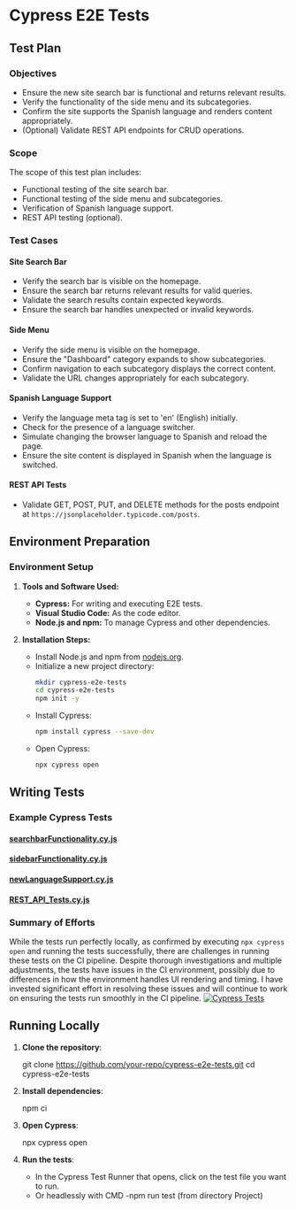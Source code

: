 ﻿# Cypress E2E Tests

## Test Plan

### Objectives
- Ensure the new site search bar is functional and returns relevant results.
- Verify the functionality of the side menu and its subcategories.
- Confirm the site supports the Spanish language and renders content appropriately.
- (Optional) Validate REST API endpoints for CRUD operations.

### Scope
The scope of this test plan includes:
- Functional testing of the site search bar.
- Functional testing of the side menu and subcategories.
- Verification of Spanish language support.
- REST API testing (optional).

### Test Cases

#### Site Search Bar
- Verify the search bar is visible on the homepage.
- Ensure the search bar returns relevant results for valid queries.
- Validate the search results contain expected keywords.
- Ensure the search bar handles unexpected or invalid keywords.

#### Side Menu
- Verify the side menu is visible on the homepage.
- Ensure the "Dashboard" category expands to show subcategories.
- Confirm navigation to each subcategory displays the correct content.
- Validate the URL changes appropriately for each subcategory.

#### Spanish Language Support
- Verify the language meta tag is set to 'en' (English) initially.
- Check for the presence of a language switcher.
- Simulate changing the browser language to Spanish and reload the page.
- Ensure the site content is displayed in Spanish when the language is switched.

#### REST API Tests 
- Validate GET, POST, PUT, and DELETE methods for the posts endpoint at `https://jsonplaceholder.typicode.com/posts`.

## Environment Preparation

### Environment Setup

1. **Tools and Software Used:**
   - **Cypress:** For writing and executing E2E tests.
   - **Visual Studio Code:** As the code editor.
   - **Node.js and npm:** To manage Cypress and other dependencies.

2. **Installation Steps:**
   - Install Node.js and npm from [nodejs.org](https://nodejs.org/).
   - Initialize a new project directory:
     ```bash
     mkdir cypress-e2e-tests
     cd cypress-e2e-tests
     npm init -y
     ```
   - Install Cypress:
     ```bash
     npm install cypress --save-dev
     ```
   - Open Cypress:
     ```bash
     npx cypress open
     ```

## Writing Tests

### Example Cypress Tests

#### [searchbarFunctionality.cy.js](https://github.com/your-repo/cypress-e2e-tests/blob/main/cypress/e2e/searchbarFunctionality.cy.js)
#### [sidebarFunctionality.cy.js](https://github.com/your-repo/cypress-e2e-tests/blob/main/cypress/e2e/sidebarFunctionality.cy.js)
#### [newLanguageSupport.cy.js](https://github.com/your-repo/cypress-e2e-tests/blob/main/cypress/e2e/newLanguageSupport.cy.js)
#### [REST_API_Tests.cy.js](https://github.com/your-repo/cypress-e2e-tests/blob/main/cypress/e2e/REST_API_Tests.cy.js)

### Summary of Efforts

While the tests run perfectly locally, as confirmed by executing `npx cypress open` and running the tests successfully, there are challenges in running these tests on the CI pipeline. Despite thorough investigations and multiple adjustments, the tests have issues in the CI environment, possibly due to differences in how the environment handles UI rendering and timing. 
I have invested significant effort in resolving these issues and will continue to work on ensuring the tests run smoothly in the CI pipeline.
[![Cypress Tests](https://github.com/Peter-QA-testing-Journey/PANTHEON/actions/workflows/main.yml/badge.svg)](https://github.com/Peter-QA-testing-Journey/PANTHEON/actions/workflows/main.yml)


## Running Locally
1. **Clone the repository**:
 
   git clone https://github.com/your-repo/cypress-e2e-tests.git
   cd cypress-e2e-tests
  
2. **Install dependencies**:
  
   npm ci

3. **Open Cypress**:

   npx cypress open

5. **Run the tests**:
   - In the Cypress Test Runner that opens, click on the test file you want to run.
   - Or headlessly with CMD -npm run test (from directory Project)



